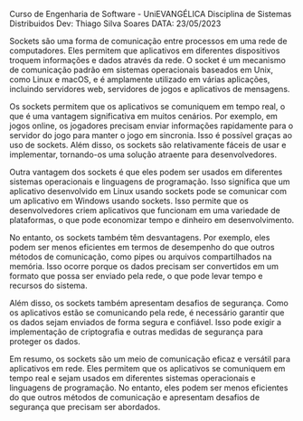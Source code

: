 Curso de Engenharia de Software - UniEVANGÉLICA 
Disciplina de Sistemas Distribuidos 
Dev: Thiago Silva Soares
DATA: 23/05/2023

Sockets são uma forma de comunicação entre processos em uma rede de computadores. Eles permitem que aplicativos em diferentes dispositivos troquem informações e dados através da rede. O socket é um mecanismo de comunicação padrão em sistemas operacionais baseados em Unix, como Linux e macOS, e é amplamente utilizado em várias aplicações, incluindo servidores web, servidores de jogos e aplicativos de mensagens.

Os sockets permitem que os aplicativos se comuniquem em tempo real, o que é uma vantagem significativa em muitos cenários. Por exemplo, em jogos online, os jogadores precisam enviar informações rapidamente para o servidor do jogo para manter o jogo em sincronia. Isso é possível graças ao uso de sockets. Além disso, os sockets são relativamente fáceis de usar e implementar, tornando-os uma solução atraente para desenvolvedores.

Outra vantagem dos sockets é que eles podem ser usados em diferentes sistemas operacionais e linguagens de programação. Isso significa que um aplicativo desenvolvido em Linux usando sockets pode se comunicar com um aplicativo em Windows usando sockets. Isso permite que os desenvolvedores criem aplicativos que funcionam em uma variedade de plataformas, o que pode economizar tempo e dinheiro em desenvolvimento.

No entanto, os sockets também têm desvantagens. Por exemplo, eles podem ser menos eficientes em termos de desempenho do que outros métodos de comunicação, como pipes ou arquivos compartilhados na memória. Isso ocorre porque os dados precisam ser convertidos em um formato que possa ser enviado pela rede, o que pode levar tempo e recursos do sistema.

Além disso, os sockets também apresentam desafios de segurança. Como os aplicativos estão se comunicando pela rede, é necessário garantir que os dados sejam enviados de forma segura e confiável. Isso pode exigir a implementação de criptografia e outras medidas de segurança para proteger os dados.

Em resumo, os sockets são um meio de comunicação eficaz e versátil para aplicativos em rede. Eles permitem que os aplicativos se comuniquem em tempo real e sejam usados em diferentes sistemas operacionais e linguagens de programação. No entanto, eles podem ser menos eficientes do que outros métodos de comunicação e apresentam desafios de segurança que precisam ser abordados.